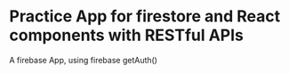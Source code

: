 # Practice App for firestore and React components with RESTful APIs

A firebase App, using firebase getAuth()